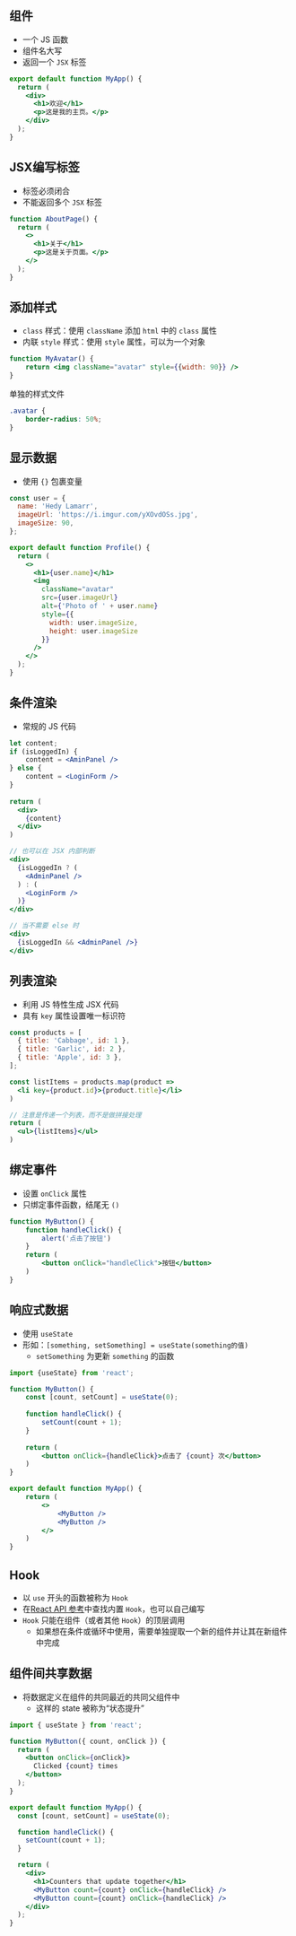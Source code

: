 ## 组件

- 一个 JS 函数
- 组件名大写
- 返回一个 `JSX` 标签

```jsx
export default function MyApp() {
  return (
    <div>
      <h1>欢迎</h1>
      <p>这是我的主页。</p>
    </div>
  );
}
```



## JSX编写标签

- 标签必须闭合
- 不能返回多个 `JSX` 标签

```jsx
function AboutPage() {
  return (
    <>
      <h1>关于</h1>
      <p>这是关于页面。</p>
    </>
  );
}
```



## 添加样式

- `class` 样式：使用 `className` 添加 `html` 中的 `class` 属性
- 内联 `style` 样式：使用 `style` 属性，可以为一个对象

```jsx
function MyAvatar() {
    return <img className="avatar" style={{width: 90}} />
}
```

单独的样式文件

```css
.avatar {
    border-radius: 50%;
}
```



## 显示数据

- 使用 `{}` 包裹变量

```jsx
const user = {
  name: 'Hedy Lamarr',
  imageUrl: 'https://i.imgur.com/yXOvdOSs.jpg',
  imageSize: 90,
};

export default function Profile() {
  return (
    <>
      <h1>{user.name}</h1>
      <img
        className="avatar"
        src={user.imageUrl}
        alt={'Photo of ' + user.name}
        style={{
          width: user.imageSize,
          height: user.imageSize
        }}
      />
    </>
  );
}

```



## 条件渲染

- 常规的 JS 代码

```jsx
let content;
if (isLoggedIn) {
    content = <AminPanel />
} else {
    content = <LoginForm />
}
    
return (
  <div>
    {content}
  </div>
)
```

```jsx
// 也可以在 JSX 内部判断
<div>
  {isLoggedIn ? (
    <AdminPanel />
  ) : (
    <LoginForm />
  )}
</div>
```

```jsx
// 当不需要 else 时
<div>
  {isLoggedIn && <AdminPanel />}
</div>
```



## 列表渲染

- 利用 JS 特性生成 JSX 代码
- 具有 `key` 属性设置唯一标识符

```jsx
const products = [
  { title: 'Cabbage', id: 1 },
  { title: 'Garlic', id: 2 },
  { title: 'Apple', id: 3 },
];

const listItems = products.map(product => 
  <li key={product.id}>{product.title}</li>
)

// 注意是传递一个列表，而不是做拼接处理
return (
  <ul>{listItems}</ul>
)
```



## 绑定事件

- 设置 `onClick` 属性
- 只绑定事件函数，结尾无 `()`

```jsx
function MyButton() {
    function handleClick() {
        alert('点击了按钮')
    }
    return (
    	<button onClick="handleClick">按钮</button>
    )
}
```



## 响应式数据

- 使用 `useState`
- 形如：`[something, setSomething] = useState(something的值)`
  - `setSomething` 为更新 `something` 的函数

```jsx
import {useState} from 'react';

function MyButton() {
    const [count, setCount] = useState(0);
    
    function handleClick() {
        setCount(count + 1);
    }
    
    return (
    	<button onClick={handleClick}>点击了 {count} 次</button>
    )
}

export default function MyApp() {
    return (
        <>
        	<MyButton />
        	<MyButton />
        </>
    )
}

```



## Hook

- 以 `use` 开头的函数被称为 `Hook`
- 在[React API 参考](https://react.docschina.org/reference/react)中查找内置 `Hook`，也可以自己编写
- `Hook` 只能在组件（或者其他 `Hook`）的顶层调用
  - 如果想在条件或循环中使用，需要单独提取一个新的组件并让其在新组件中完成



## 组件间共享数据

- 将数据定义在组件的共同最近的共同父组件中
  - 这样的 state 被称为“状态提升”

```jsx
import { useState } from 'react';

function MyButton({ count, onClick }) {
  return (
    <button onClick={onClick}>
      Clicked {count} times
    </button>
  );
}

export default function MyApp() {
  const [count, setCount] = useState(0);

  function handleClick() {
    setCount(count + 1);
  }

  return (
    <div>
      <h1>Counters that update together</h1>
      <MyButton count={count} onClick={handleClick} />
      <MyButton count={count} onClick={handleClick} />
    </div>
  );
}

```



